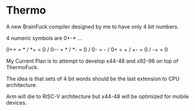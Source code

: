 # Thermo

A new BrainFuck compiler designed by me to have only 4 bit numbers.

4 numeric symbols are 0+-* ...

0++ = * / *+ = 0 / 0-- = * / *- = 0 / 0- = - / 0+ = + / +- = 0 / -+ = 0

My Current Plan is to attempt to develop x44-48 and x92-96 on top of ThermoFuck.

The idea is that sets of 4 bit words should be the last extension to CPU architecture.

Arm will die to RISC-V architecture but x44-48 will be optimized for mobile devices.
